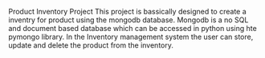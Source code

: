 Product Inventory Project 
This project is bassically designed to create a inventry for product using the mongodb database.
Mongodb is a no SQL and document based database which can be accessed in python using hte pymongo library.
In the Inventory management system the user can store, update and delete the product from the inventory.
